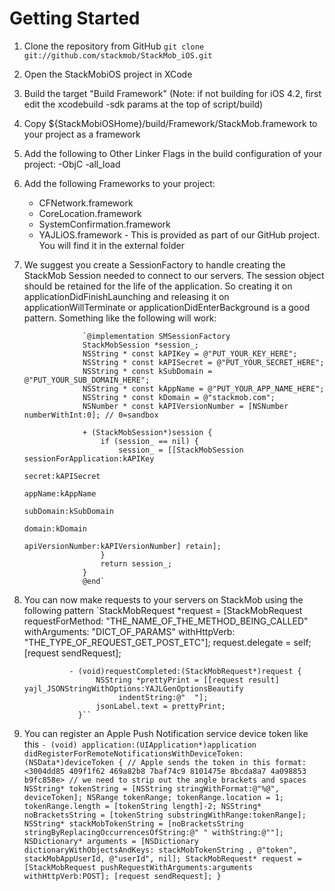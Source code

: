 # Getting Started
1. Clone the repository from GitHub
`git clone git://github.com/stackmob/StackMob_iOS.git`
2. Open the StackMobiOS project in XCode
3.  Build the target "Build Framework" (Note: if not building for iOS 4.2, first edit the xcodebuild -sdk params at the top of script/build)
4.  Copy $\{StackMobiOSHome\}/build/Framework/StackMob.framework to your project as a framework
5. Add the following to Other Linker Flags in the build configuration of your project: -ObjC -all_load
6.  Add the following Frameworks to your project:

    - CFNetwork.framework
    - CoreLocation.framework
    - SystemConfirmation.framework
    - YAJLiOS.framework - This is provided as part of our GitHub project. You will find it in the external folder

7. We suggest you create a SessionFactory to handle creating the StackMob Session needed to connect to our servers. The session object should be retained for the life of the application. So creating it on applicationDidFinishLaunching and releasing it on applicationWillTerminate or applicationDidEnterBackground is a good pattern.  Something like the following will work:

                    `@implementation SMSessionFactory
                    StackMobSession *session_;
                    NSString * const kAPIKey = @"PUT_YOUR_KEY_HERE";
                    NSString * const kAPISecret = @"PUT_YOUR_SECRET_HERE";
                    NSString * const kSubDomain = @"PUT_YOUR_SUB_DOMAIN_HERE";
                    NSString * const kAppName = @"PUT_YOUR_APP_NAME_HERE";
                    NSString * const kDomain = @"stackmob.com";
                    NSNumber * const kAPIVersionNumber = [NSNumber numberWithInt:0]; // 0=sandbox

                    + (StackMobSession*)session {
                        if (session_ == nil) {
                            session_ = [[StackMobSession sessionForApplication:kAPIKey
                                                                       secret:kAPISecret
                                                                      appName:kAppName
                                                                    subDomain:kSubDomain
                                                                        domain:kDomain
                                                               apiVersionNumber:kAPIVersionNumber] retain];
                        }
                        return session_;
                    }
                    @end`
8. You can now make requests to your servers on StackMob using the following pattern
	            `StackMobRequest *request = [StackMobRequest requestForMethod: "THE_NAME_OF_THE_METHOD_BEING_CALLED"
                                                               withArguments: "DICT_OF_PARAMS"
                                                                withHttpVerb: "THE_TYPE_OF_REQUEST_GET_POST_ETC"];
                       request.delegate = self;
                       [request sendRequest];

                 - (void)requestCompleted:(StackMobRequest*)request {
                       NSString *prettyPrint = [[request result] yajl_JSONStringWithOptions:YAJLGenOptionsBeautify
                            indentString:@"  "];
                       jsonLabel.text = prettyPrint;
                   }``

9. You can register an Apple Push Notification service device token like this
              `- (void) application:(UIApplication*)application didRegisterForRemoteNotificationsWithDeviceToken:(NSData*)deviceToken {
                // Apple sends the token in this format: <3004dd85 409f1f62 469a82b8 7baf74c9 8101475e 8bcda8a7 4a098853 b9fc858e>
                // we need to strip out the angle brackets and spaces
                NSString* tokenString = [NSString stringWithFormat:@"%@", deviceToken];
                NSRange tokenRange;
                tokenRange.location = 1;
                tokenRange.length = [tokenString length]-2;
                NSString* noBracketsString = [tokenString substringWithRange:tokenRange];
                NSString* stackMobTokenString = [noBracketsString stringByReplacingOccurrencesOfString:@" " withString:@""];
                NSDictionary* arguments = [NSDictionary dictionaryWithObjectsAndKeys:
                                           stackMobTokenString , @"token",
                                           stackMobAppUserId, @"userId",
                                           nil];
                StackMobRequest* request = [StackMobRequest pushRequestWithArguments:arguments withHttpVerb:POST];
                [request sendRequest];
              }`
